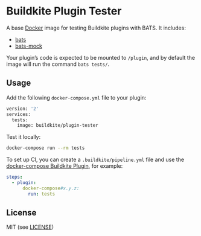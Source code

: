 # Buildkite Plugin Tester

A base [Docker](https://www.docker.com/) image for testing Buildkite plugins with BATS. It includes:

* [bats](https://github.com/sstephenson/bats)
* [bats-mock](https://github.com/jasonkarns/bats-mock)

Your plugin’s code is expected to be mounted to `/plugin`, and by default the image will run the command `bats tests/`.

## Usage

Add the following `docker-compose.yml` file to your plugin:

```bash
version: '2'
services:
  tests:
    image: buildkite/plugin-tester
```

Test it locally:

```bash
docker-compose run --rm tests
```

To set up CI, you can create a `.buildkite/pipeline.yml` file and use the [docker-compose Buildkite Plugin](https://github.com/buildkite-plugins/docker-compose-buildkite-plugin), for example:

```yml
steps:
  - plugin:
      docker-compose#x.y.z:
        run: tests
```

## License

MIT (see [LICENSE](LICENSE))